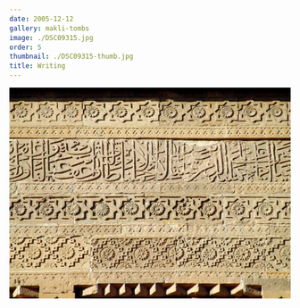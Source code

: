 ```yaml
---
date: 2005-12-12
gallery: makli-tombs
image: ./DSC09315.jpg
order: 5
thumbnail: ./DSC09315-thumb.jpg
title: Writing
---
```


![Writing](./DSC09315.jpg)